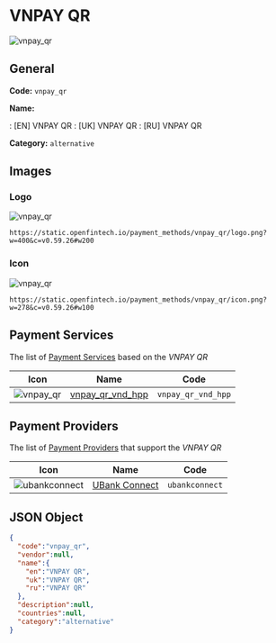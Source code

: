 
# VNPAY QR 
![vnpay_qr](https://static.openfintech.io/payment_methods/vnpay_qr/logo.png?w=400&c=v0.59.26#w200)  

## General 
**Code:** `vnpay_qr` 
 
**Name:** 
 
:	[EN] VNPAY QR 
:	[UK] VNPAY QR 
:	[RU] VNPAY QR 
 
**Category:** `alternative` 
 

## Images 

### Logo 
![vnpay_qr](https://static.openfintech.io/payment_methods/vnpay_qr/logo.png?w=400&c=v0.59.26#w200)  

```
https://static.openfintech.io/payment_methods/vnpay_qr/logo.png?w=400&c=v0.59.26#w200
```  

### Icon 
![vnpay_qr](https://static.openfintech.io/payment_methods/vnpay_qr/icon.png?w=278&c=v0.59.26#w100)  

```
https://static.openfintech.io/payment_methods/vnpay_qr/icon.png?w=278&c=v0.59.26#w100
```  

## Payment Services 
 
The list of [Payment Services](/payment-services/) based on the _VNPAY QR_ 

|Icon|Name|Code| 
|:---:|:---:|:---:| 
|![vnpay_qr](https://static.openfintech.io/payment_methods/vnpay_qr/icon.png?w=278&c=v0.59.26#w100) |[vnpay_qr_vnd_hpp](/payment-services/vnpay_qr_vnd_hpp/)|`vnpay_qr_vnd_hpp`| 
 

## Payment Providers 
 
The list of [Payment Providers](/payment-providers/) that support the _VNPAY QR_ 

|Icon|Name|Code| 
|:---:|:---:|:---:| 
|![ubankconnect](https://static.openfintech.io/payment_providers/ubankconnect/icon.svg?w=278&c=v0.59.26#w100) |[UBank Connect](/payment-providers/ubankconnect/)|`ubankconnect`| 
 

## JSON Object 

```json
{
  "code":"vnpay_qr",
  "vendor":null,
  "name":{
    "en":"VNPAY QR",
    "uk":"VNPAY QR",
    "ru":"VNPAY QR"
  },
  "description":null,
  "countries":null,
  "category":"alternative"
}
```  
